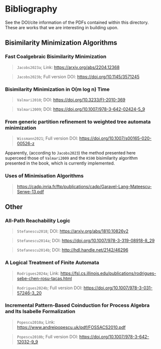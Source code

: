 # Bibliography
See the DOI/cite information of the PDFs contained within this directory. These are works that we are interesting in building upon.



## Bisimilarity Minimization Algorithms

### Fast Coalgebraic Bisimilarity Minimization
> `Jacobs2023a`; Link: https://arxiv.org/abs/2204.12368

> `Jacobs2023b`; Full version DOI: https://doi.org/10.1145/3571245

### Bisimilarity Minimization in O(m log n) Time
> `Valmari2010`; DOI: https://doi.org/10.3233/FI-2010-369

> `Valmari2009`; DOI: https://doi.org/10.1007/978-3-642-02424-5_9


### From generic partition refinement to weighted tree automata minimization
> `Wissmann2021`; Full version DOI: https://doi.org/10.1007/s00165-020-00526-z

Apparently, (according to `Jacobs2023`) the method presented here superceed those of `Valmari2009` and the `KS90` bisimilarity algorithm presented in the book, which is currently implemented.

### Uses of Minimisation Algorithms

> https://cadp.inria.fr/ftp/publications/cadp/Garavel-Lang-Mateescu-Serwe-13.pdf




## Other

### All-Path Reachability Logic
> `Stefanescu2018`; DOI: https://arxiv.org/abs/1810.10826v2

> `Stefanescu2014a`; DOI: https://doi.org/10.1007/978-3-319-08918-8_29

> `Stefanescu2014b`; DOI: http://hdl.handle.net/2142/46296

### A Logical Treatment of Finite Automata
> `Rodrigues2024a`; Link: https://fsl.cs.illinois.edu/publications/rodrigues-sebe-chen-rosu-tacas.html

> `Rodrigues2024b`; Full version DOI: https://doi.org/10.1007/978-3-031-57246-3_20

### Incremental Pattern-Based Coinduction for Process Algebra and Its Isabelle Formalization
> `Popescu2010a`; Link: https://www.andreipopescu.uk/pdf/FOSSACS2010.pdf

> `Popescu2010b`; Full version DOI: https://doi.org/10.1007/978-3-642-12032-9_9

